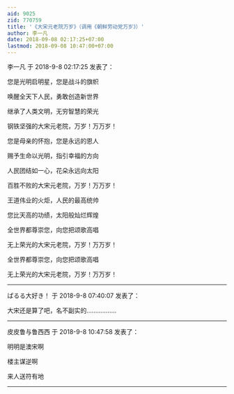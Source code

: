 ```yaml
---
aid: 9025
zid: 770759
title: '《大宋元老院万岁》（调用《朝鲜劳动党万岁》）'
author: 李一凡
date: 2018-09-08 02:17:25+07:00
lastmod: 2018-09-08 10:47:00+07:00
---
```


李一凡 于 2018-9-8 02:17:25 发表了：

您是光明启明星，您是战斗的旗帜

唤醒全天下人民，勇敢创造新世界

继承了人类文明，无穷智慧的荣光

钢铁坚强的大宋元老院，万岁！万万岁！

您是母亲的怀抱，您是永远的恩人

赐予生命以光明，指引幸福的方向

人民团结如一心，花朵永远向太阳

百胜不败的大宋元老院，万岁！万万岁！

王道伟业的火炬，人民的最高统帅

您比天高的功绩，太阳般灿烂辉煌

全世界都尊崇您，向您把颂歌高唱

无上荣光的大宋元老院，万岁！万万岁！

全世界都尊崇您，向您把颂歌高唱

无上荣光的大宋元老院，万岁！万万岁！

---------

ぱるる大好き！ 于 2018-9-8 07:40:07 发表了：

大宋还是算了吧，名不副实的.................

---------

皮皮鲁与鲁西西 于 2018-9-8 10:47:58 发表了：

明明是澳宋啊

楼主谋逆啊

来人送符有地

---------

